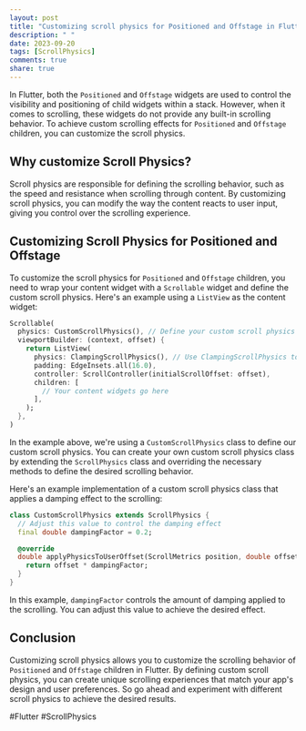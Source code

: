 ```yaml
---
layout: post
title: "Customizing scroll physics for Positioned and Offstage in Flutter"
description: " "
date: 2023-09-20
tags: [ScrollPhysics]
comments: true
share: true
---
```


In Flutter, both the `Positioned` and `Offstage` widgets are used to control the visibility and positioning of child widgets within a stack. However, when it comes to scrolling, these widgets do not provide any built-in scrolling behavior. To achieve custom scrolling effects for `Positioned` and `Offstage` children, you can customize the scroll physics.

## Why customize Scroll Physics?

Scroll physics are responsible for defining the scrolling behavior, such as the speed and resistance when scrolling through content. By customizing scroll physics, you can modify the way the content reacts to user input, giving you control over the scrolling experience.

## Customizing Scroll Physics for Positioned and Offstage

To customize the scroll physics for `Positioned` and `Offstage` children, you need to wrap your content widget with a `Scrollable` widget and define the custom scroll physics. Here's an example using a `ListView` as the content widget:

```dart
Scrollable(
  physics: CustomScrollPhysics(), // Define your custom scroll physics here
  viewportBuilder: (context, offset) {
    return ListView(
      physics: ClampingScrollPhysics(), // Use ClampingScrollPhysics to disable BouncingScrollPhysics
      padding: EdgeInsets.all(16.0),
      controller: ScrollController(initialScrollOffset: offset),
      children: [
        // Your content widgets go here
      ],
    );
  },
)
```

In the example above, we're using a `CustomScrollPhysics` class to define our custom scroll physics. You can create your own custom scroll physics class by extending the `ScrollPhysics` class and overriding the necessary methods to define the desired scrolling behavior.

Here's an example implementation of a custom scroll physics class that applies a damping effect to the scrolling:

```dart
class CustomScrollPhysics extends ScrollPhysics {
  // Adjust this value to control the damping effect
  final double dampingFactor = 0.2;

  @override
  double applyPhysicsToUserOffset(ScrollMetrics position, double offset) {
    return offset * dampingFactor;
  }
}
```

In this example, `dampingFactor` controls the amount of damping applied to the scrolling. You can adjust this value to achieve the desired effect.

## Conclusion

Customizing scroll physics allows you to customize the scrolling behavior of `Positioned` and `Offstage` children in Flutter. By defining custom scroll physics, you can create unique scrolling experiences that match your app's design and user preferences. So go ahead and experiment with different scroll physics to achieve the desired results.

#Flutter #ScrollPhysics